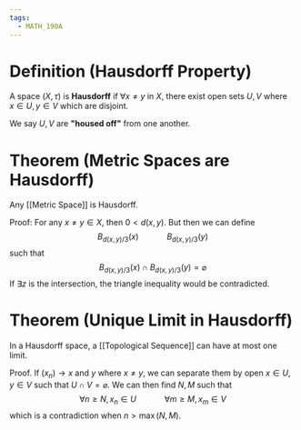```yaml
---
tags:
  - MATH_190A
---
```

# Definition (Hausdorff Property)
A space $(X, \tau)$ is **Hausdorff** if $\forall x \neq y$ in $X$, there exist open sets $U,V$ where $x \in U, y \in V$ which are disjoint.

We say $U,V$ are **"housed off"** from one another. 
# Theorem (Metric Spaces are Hausdorff)
Any [[Metric Space]] is Hausdorff. 

Proof:
For any $x \neq y \in X$, then $0 < d(x, y)$. But then we can define
$$
B_{d(x, y)/3}(x) 
\quad\quad\quad
B_{d(x, y)/3}(y)
$$
such that
$$
B_{d(x,y)/3}(x) \cap B_{d(x,y)/3}(y) = \varnothing
$$
If $\exists z$ is the intersection, the triangle inequality would be contradicted. 

# Theorem (Unique Limit in Hausdorff)
In a Hausdorff space, a [[Topological Sequence]] can have at most one limit. 

Proof. 
If $(x_{n}) \to x$ and $y$ where $x \neq y$, we can separate them by open $x \in U, y \in V$ such that $U \cap V = \varnothing$. We can then find $N,M$ such that 
$$
\forall n \geq N, x_{n}\in U
\quad\quad\quad
\forall m \geq M, x_{m}\in V
$$
which is a contradiction when $n > \max(N, M)$. 

